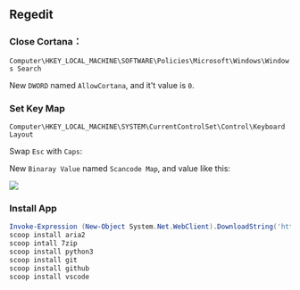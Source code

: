 ## Regedit

### Close Cortana：

`Computer\HKEY_LOCAL_MACHINE\SOFTWARE\Policies\Microsoft\Windows\Windows Search`

New `DWORD` named `AllowCortana`, and it't value is `0`.

### Set Key Map

`Computer\HKEY_LOCAL_MACHINE\SYSTEM\CurrentControlSet\Control\Keyboard Layout`

Swap `Esc` with `Caps`:

New `Binaray Value` named `Scancode Map`, and value like this:

![](https://gitee.com/mostiray/Images_bed/raw/master/config/win10_switchesc.png)

### Install App

```powershell
Invoke-Expression (New-Object System.Net.WebClient).DownloadString('https://get.scoop.sh')
scoop install aria2
scoop intall 7zip
scoop install python3
scoop install git
scoop install github
scoop install vscode
```